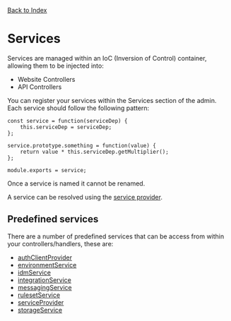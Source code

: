 [Back to Index](/documentation)

# Services

Services are managed within an IoC (Inversion of Control) container, allowing them to be injected into:

* Website Controllers
* API Controllers

You can register your services within the Services section of the admin. Each service should follow the following pattern:

```
const service = function(serviceDep) {
	this.serviceDep = serviceDep;
};

service.prototype.something = function(value) {
	return value * this.serviceDep.getMultiplier();
};

module.exports = service;
```

Once a service is named it cannot be renamed.

A service can be resolved using the [service provider](/documentation/services/serviceProvider).

## Predefined services

There are a number of predefined services that can be access from within your controllers/handlers, these are:

* [authClientProvider](/documentation/services/authClientProvider)
* [environmentService](/documentation/services/environmentService)
* [idmService](/documentation/services/idmService)
* [integrationService](/documentation/services/integrationService)
* [messagingService](/documentation/services/messagingService)
* [rulesetService](/documentation/services/rulesetService)
* [serviceProvider](/documentation/services/serviceProvider)
* [storageService](/documentation/services/storageService)